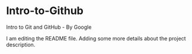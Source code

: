# Intro-to-Github
Intro to Git and GitHub - By Google

I am editing the README file. Adding some more details about the project description. 

